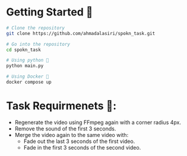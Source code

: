 # Getting Started 🚀

```bash
# Clone the repository
git clone https://github.com/ahmadalasiri/spokn_task.git

# Go into the repository
cd spokn_task

# Using python 🐍
python main.py

# Using Docker 🐳
docker compose up
```

# Task Requirmenets 📝:

- Regenerate the video using FFmpeg again with a corner radius 4px.
- Remove the sound of the first 3 seconds.
- Merge the video again to the same video with:
  - Fade out the last 3 seconds of the first video.
  - Fade in the first 3 seconds of the second video.
